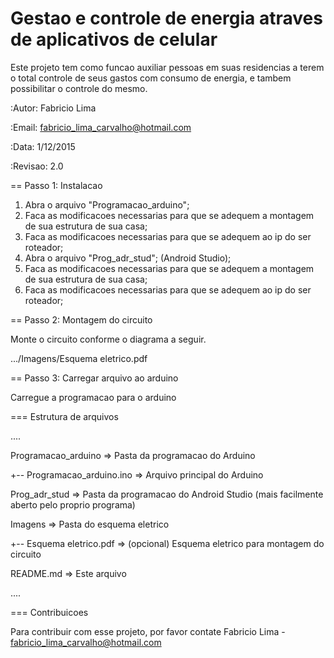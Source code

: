 # Gestao e controle de energia atraves de aplicativos de celular
Este projeto tem como funcao auxiliar pessoas em suas residencias a terem o total controle de seus gastos com consumo de energia,
e tambem possibilitar o controle do mesmo.

:Autor: Fabricio Lima

:Email: fabricio_lima_carvalho@hotmail.com

:Data: 1/12/2015

:Revisao: 2.0

== Passo 1: Instalacao

1. Abra o arquivo "Programacao_arduino";
2. Faca as modificacoes necessarias para que se adequem a montagem de sua estrutura de sua casa;
3. Faca as modificacoes necessarias para que se adequem ao ip do ser roteador;
4. Abra o arquivo "Prog_adr_stud"; (Android Studio);
5. Faca as modificacoes necessarias para que se adequem a montagem de sua estrutura de sua casa;
6. Faca as modificacoes necessarias para que se adequem ao ip do ser roteador;

== Passo 2: Montagem do circuito

Monte o circuito conforme o diagrama a seguir.

.../Imagens/Esquema eletrico.pdf

== Passo 3: Carregar arquivo ao arduino

Carregue a programacao para o arduino

=== Estrutura de arquivos

....

 Programacao_arduino          => Pasta da programacao do Arduino
 
 +-- Programacao_arduino.ino  => Arquivo principal do Arduino
 
 Prog_adr_stud                => Pasta da programacao do Android Studio (mais facilmente aberto pelo proprio programa)
 
 Imagens                      => Pasta do esquema eletrico
 
 +-- Esquema eletrico.pdf     => (opcional) Esquema eletrico para montagem do circuito
 
 README.md                    => Este arquivo

....

=== Contribuicoes

Para contribuir com esse projeto, por favor contate Fabricio Lima - fabricio_lima_carvalho@hotmail.com

